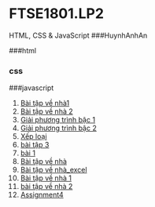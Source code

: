 # FTSE1801.LP2
HTML, CSS &amp; JavaScript
###HuynhAnhAn

###html

### css

###javascript

1. [Bài tập về nhà1](https://github.com/FASTTRACKSE/FTSE1801.LP2/blob/master/anhan/b%C3%A0i%20t%E1%BA%ADp/b%C3%A0i%20t%E1%BA%ADp%20v%E1%BB%81%20nh%C3%A0%201.html)
2. [Bài tập về nhà 2](https://github.com/FASTTRACKSE/FTSE1801.LP2/blob/master/anhan/b%C3%A0i%20t%E1%BA%ADp/b%C3%A0i%20t%E1%BA%ADp%20v%E1%BB%81%20nh%C3%A0%202.html)
3. [Giải phương trình bậc 1](https://github.com/FASTTRACKSE/FTSE1801.LP2/blob/master/anhan/b%C3%A0i%20t%E1%BA%ADp/gi%E1%BA%A3i%20ph%C6%B0%C6%A1ng%20tr%C3%ACnh%20b%E1%BA%ADc%20nh%E1%BA%A5t.html)
4. [Giải phương trình bậc 2](https://github.com/FASTTRACKSE/FTSE1801.LP2/blob/master/anhan/b%C3%A0i%20t%E1%BA%ADp/gi%E1%BA%A3i%20ph%C6%B0%C6%A1ng%20tr%C3%ACnh%20b%E1%BA%ADc%20hai.html)
5. [Xếp loại](https://github.com/FASTTRACKSE/FTSE1801.LP2/blob/master/anhan/b%C3%A0i%20t%E1%BA%ADp/x%E1%BA%BFp%20lo%E1%BA%A1i.html) 
6. [bài tập 3](https://github.com/FASTTRACKSE/FTSE1801.LP2/blob/master/anhan/b%C3%A0i%20t%E1%BA%ADp%203/b%C3%A0i%20t%E1%BA%ADp%203.html)
7. [bài 1](https://github.com/FASTTRACKSE/FTSE1801.LP2/blob/master/anhan/b%C3%A0i%20t%E1%BA%ADp%204/bai1.html)
8. [Bài tập về nhà](https://github.com/FASTTRACKSE/FTSE1801.LP2/blob/master/anhan/b%C3%A0i%20t%E1%BA%ADp%205/b%C3%A0i%20t%E1%BA%ADp%20v%E1%BB%81%20nh%C3%A0.html)
9. [Bài tập về nhà_excel](https://github.com/FASTTRACKSE/FTSE1801.LP2/blob/master/anhan/b%C3%A0i%20t%E1%BA%ADp%205/baiTapVeNha_excel.html)
10. [Bài tập về nhà 1](https://github.com/FASTTRACKSE/FTSE1801.LP2/blob/master/anhan/b%C3%A0i%20t%E1%BA%ADp%206/b%C3%A0i%20t%E1%BA%ADp%20v%E1%BB%81%20nh%C3%A0%201.html)
11. [bài tập về nhà 2](https://github.com/FASTTRACKSE/FTSE1801.LP2/blob/master/anhan/b%C3%A0i%20t%E1%BA%ADp%206/b%C3%A0i%20t%E1%BA%ADp%20v%E1%BB%81%20nh%C3%A0%202.html)
12. [Assignment4](https://github.com/FASTTRACKSE/FTSE1801.LP2/blob/master/anhan/b%C3%A0i%20t%E1%BA%ADp%208/Assignment4.html)